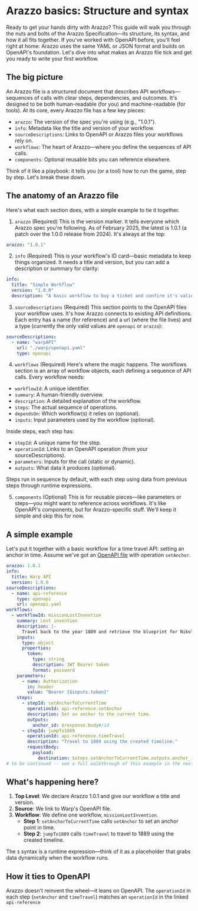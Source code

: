 # Arazzo basics: Structure and syntax

Ready to get your hands dirty with Arazzo? This guide will walk you through the nuts and bolts of the Arazzo Specification—its structure, its syntax, and how it all fits together. If you've worked with OpenAPI before, you'll feel right at home: Arazzo uses the same YAML or JSON format and builds on OpenAPI's foundation. Let's dive into what makes an Arazzo file tick and get you ready to write your first workflow.

## The big picture

An Arazzo file is a structured document that describes API workflows—sequences of calls with clear steps, dependencies, and outcomes. It's designed to be both human-readable (for you) and machine-readable (for tools). At its core, every Arazzo file has a few key pieces:

- `arazzo`: The version of the spec you're using (e.g., "1.0.1").
- `info`: Metadata like the title and version of your workflow.
- `sourceDescriptions`: Links to OpenAPI or Arazzo files your workflows rely on.
- `workflows`: The heart of Arazzo—where you define the sequences of API calls.
- `components`: Optional reusable bits you can reference elsewhere.

Think of it like a playbook: it tells you (or a tool) how to run the game, step by step. Let's break these down.

## The anatomy of an Arazzo file

Here's what each section does, with a simple example to tie it together.

1. `arazzo` (Required)
This is the version marker. It tells everyone which Arazzo spec you're following. As of February 2025, the latest is 1.0.1 (a patch over the 1.0.0 release from 2024). It's always at the top:
```yaml
arazzo: "1.0.1"
```

2. `info` (Required)
This is your workflow's ID card—basic metadata to keep things organized. It needs a title and version, but you can add a description or summary for clarity:
```yaml
info:
  title: "Simple Workflow"
  version: "1.0.0"
  description: "A basic workflow to buy a ticket and confirm it's valid."
```
3. `sourceDescriptions` (Required)
This section points to the OpenAPI files your workflow uses. It's how Arazzo connects to existing API definitions. Each entry has a name (for reference) and a url (where the file lives) and a type (currently the only valid values are `openapi` or `arazzo`):
```yaml
sourceDescriptions:
  - name: "warpAPI"
    url: "./warp/openapi.yaml"
    type: openapi
```
4. `workflows` (Required)
Here's where the magic happens. The workflows section is an array of workflow objects, each defining a sequence of API calls. Every workflow needs:
- `workflowId`: A unique identifier.
- `summary`: A human-friendly overview.
- `description`: A detailed explanation of the workflow.
- `steps`: The actual sequence of operations.
- `dependsOn`: Which workflow(s) it relies on (optional).
- `inputs`: Input parameters used by the workflow (optional).

Inside steps, each step has:

- `stepId`: A unique name for the step.
- `operationId`: Links to an OpenAPI operation (from your sourceDescriptions).
- `parameters`: Inputs for the call (static or dynamic).
- `outputs`: What data it produces (optional).

Steps run in sequence by default, with each step using data from previous steps through runtime expressions.

5. `components` (Optional)
This is for reusable pieces—like parameters or steps—you might want to reference across workflows. It's like OpenAPI's components, but for Arazzo-specific stuff. We'll keep it simple and skip this for now.

## A simple example

Let's put it together with a basic workflow for a time travel API: setting an anchor in time. Assume we've got an [OpenAPI file](https://warp-multi-sidebars.redocly.app/_spec/apis/index.yaml?download) with operation `setAnchor`.
```yaml
arazzo: 1.0.1
info:
  title: Warp API
  version: 1.0.0
sourceDescriptions:
  - name: api-reference
    type: openapi
    url: openapi.yaml
workflows:
  - workflowId: missionLostInvention
    summary: Lost invention
    description: |-
      Travel back to the year 1889 and retrieve the blueprint for Nikola Tesla's lost invention before it's destroyed in a mysterious fire.
    inputs:
      type: object
      properties:
        token:
          type: string
          description: JWT Bearer token
          format: password
    parameters:
      - name: Authorization
        in: header
        value: "Bearer {$inputs.token}"
    steps:
      - stepId: setAnchorToCurrentTime
        operationId: api-reference.setAnchor
        description: Set an anchor to the current time.
        outputs:
          anchor_id: $response.body#/id
      - stepId: jumpTo1889
        operationId: api-reference.timeTravel
        description: "Travel to 1889 using the created timeline."
        requestBody:
          payload:
            destination: $steps.setAnchorToCurrentTime.outputs.anchor_id
# to be continued -- see a full walkthrough of this example in the next article
```

## What's happening here?

1. **Top Level**: We declare Arazzo 1.0.1 and give our workflow a title and version.
2. **Source**: We link to Warp's OpenAPI file.
3. **Workflow**: We define one workflow, `missionLostInvention`.
    - **Step 1**: `setAnchorToCurrentTime` calls `setAnchor` to set an anchor point in time.
    - **Step 2**: `jumpTo1889` calls `timeTravel` to travel to 1889 using the created timeline.

The `$` syntax is a runtime expression—think of it as a placeholder that grabs data dynamically when the workflow runs.

## How it ties to OpenAPI

Arazzo doesn't reinvent the wheel—it leans on OpenAPI. The `operationId` in each step (`setAnchor` and `timeTravel`) matches an `operationId` in the linked `api-reference`
